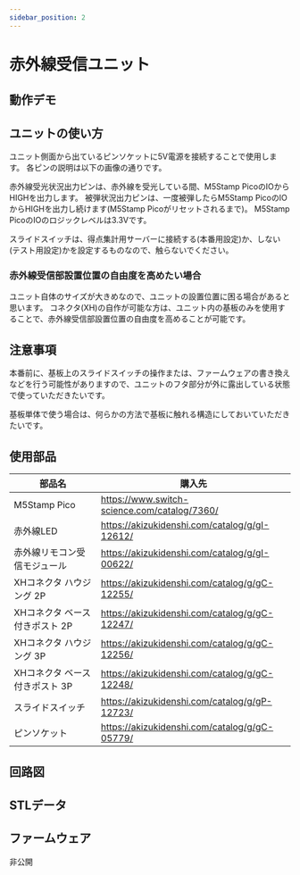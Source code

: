 ```yaml
---
sidebar_position: 2
---
```


# 赤外線受信ユニット

## 動作デモ

## ユニットの使い方

ユニット側面から出ているピンソケットに5V電源を接続することで使用します。
各ピンの説明は以下の画像の通りです。

赤外線受光状況出力ピンは、赤外線を受光している間、M5Stamp PicoのIOからHIGHを出力します。
被弾状況出力ピンは、一度被弾したらM5Stamp PicoのIOからHIGHを出力し続けます(M5Stamp Picoがリセットされるまで)。
M5Stamp PicoのIOのロジックレベルは3.3Vです。

スライドスイッチは、得点集計用サーバーに接続する(本番用設定)か、しない(テスト用設定)かを設定するものなので、触らないでください。

### 赤外線受信部設置位置の自由度を高めたい場合

ユニット自体のサイズが大きめなので、ユニットの設置位置に困る場合があると思います。
コネクタ(XH)の自作が可能な方は、ユニット内の基板のみを使用することで、赤外線受信部設置位置の自由度を高めることが可能です。

## 注意事項

本番前に、基板上のスライドスイッチの操作または、ファームウェアの書き換えなどを行う可能性がありますので、ユニットのフタ部分が外に露出している状態で使っていただきたいです。

基板単体で使う場合は、何らかの方法で基板に触れる構造にしておいていただきたいです。

## 使用部品

|部品名|購入先|
|-|-|
|M5Stamp Pico|https://www.switch-science.com/catalog/7360/|
|赤外線LED|https://akizukidenshi.com/catalog/g/gI-12612/|
|赤外線リモコン受信モジュール|https://akizukidenshi.com/catalog/g/gI-00622/|
|XHコネクタ ハウジング 2P|https://akizukidenshi.com/catalog/g/gC-12255/|
|XHコネクタ ベース付きポスト 2P|https://akizukidenshi.com/catalog/g/gC-12247/|
|XHコネクタ ハウジング 3P|https://akizukidenshi.com/catalog/g/gC-12256/|
|XHコネクタ ベース付きポスト 3P|https://akizukidenshi.com/catalog/g/gC-12248/|
|スライドスイッチ|https://akizukidenshi.com/catalog/g/gP-12723/|
|ピンソケット|https://akizukidenshi.com/catalog/g/gC-05779/|

## 回路図

## STLデータ

## ファームウェア

非公開
